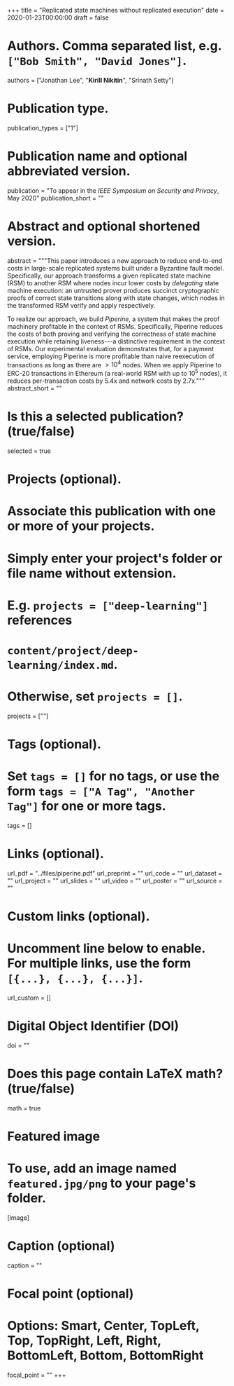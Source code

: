 +++
title = "Replicated state machines without replicated execution"
date = 2020-01-23T00:00:00
draft = false

# Authors. Comma separated list, e.g. `["Bob Smith", "David Jones"]`.
authors = ["Jonathan Lee", "**Kirill Nikitin**", "Srinath Setty"]

# Publication type.
publication_types = ["1"]

# Publication name and optional abbreviated version.
publication = "To appear in the *IEEE Symposium on Security and Privacy*, May 2020"
publication_short = ""

# Abstract and optional shortened version.
abstract = """This paper introduces a new approach to reduce end-to-end costs in large-scale replicated systems built 
under a Byzantine fault model. Specifically, our approach transforms a given replicated state machine (RSM) 
to another RSM where nodes incur lower costs by _delegating_ state machine execution: an untrusted prover 
produces succinct cryptographic proofs of correct state transitions along with state changes, which nodes in 
the transformed RSM verify and apply respectively.

To realize our approach, we build _Piperine_, a system that makes the proof machinery profitable in the context 
of RSMs. Specifically, Piperine reduces the costs of both proving and verifying the correctness of state machine execution 
while retaining liveness---a distinctive requirement in the context of RSMs. Our experimental evaluation demonstrates that, 
for a payment service, employing Piperine is more profitable than naive reexecution of transactions as long as 
there are $> 10^4$ nodes. When we apply Piperine to ERC-20 transactions in Ethereum (a real-world RSM with up to $10^5$ 
nodes), it reduces per-transaction costs by 5.4x and network costs by 2.7x."""
abstract_short = ""

# Is this a selected publication? (true/false)
selected = true

# Projects (optional).
#   Associate this publication with one or more of your projects.
#   Simply enter your project's folder or file name without extension.
#   E.g. `projects = ["deep-learning"]` references 
#   `content/project/deep-learning/index.md`.
#   Otherwise, set `projects = []`.
projects = [""]

# Tags (optional).
#   Set `tags = []` for no tags, or use the form `tags = ["A Tag", "Another Tag"]` for one or more tags.
tags = []

# Links (optional).
url_pdf = "../files/piperine.pdf"
url_preprint = ""
url_code = ""
url_dataset = ""
url_project = ""
url_slides = ""
url_video = ""
url_poster = ""
url_source = ""

# Custom links (optional).
#   Uncomment line below to enable. For multiple links, use the form `[{...}, {...}, {...}]`.
url_custom = []

# Digital Object Identifier (DOI)
doi = ""

# Does this page contain LaTeX math? (true/false)
math = true

# Featured image
# To use, add an image named `featured.jpg/png` to your page's folder. 
[image]
  # Caption (optional)
  caption = ""

  # Focal point (optional)
  # Options: Smart, Center, TopLeft, Top, TopRight, Left, Right, BottomLeft, Bottom, BottomRight
  focal_point = ""
+++